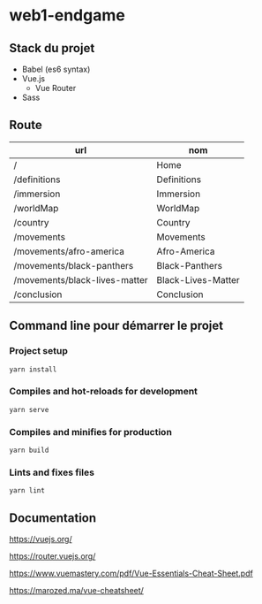 # web1-endgame 

## Stack du projet

- Babel (es6 syntax)
- Vue.js
  - Vue Router
- Sass

## Route

| url      | nom      |
| ---      | ---      |
| /        | Home |
| /definitions    | Definitions     |
| /immersion        | Immersion |
| /worldMap    | WorldMap     |
| /country        | Country |
| /movements    | Movements     |
| /movements/afro-america    | Afro-America     |
| /movements/black-panthers       | Black-Panthers |
| /movements/black-lives-matter   | Black-Lives-Matter     |
| /conclusion    | Conclusion     |

## Command line pour démarrer le projet

### Project setup
```
yarn install
```

### Compiles and hot-reloads for development
```
yarn serve
```

### Compiles and minifies for production
```
yarn build
```

### Lints and fixes files
```
yarn lint
```

## Documentation

https://vuejs.org/

https://router.vuejs.org/

https://www.vuemastery.com/pdf/Vue-Essentials-Cheat-Sheet.pdf

https://marozed.ma/vue-cheatsheet/

